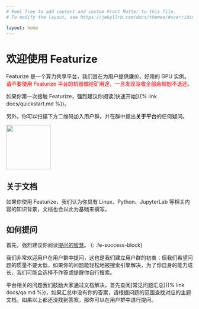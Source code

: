 ```yaml
---
# Feel free to add content and custom Front Matter to this file.
# To modify the layout, see https://jekyllrb.com/docs/themes/#overriding-theme-defaults

layout: home
---
```


# 欢迎使用 Featurize

Featurize 是一个算力共享平台，我们旨在为用户提供廉价、好用的 GPU 实例。<span style="color: red">请不要使用 Featurize 平台的机器做挖矿用途，一旦发现没收全部余额恕不退还</span>。

如果你第一次接触 Featurize，强烈建议你阅读[快速开始]({% link docs/quickstart.md %})。

另外，你可以扫描下方二维码加入用户群，并在群中提出**关于平台**的任何疑问。

<img src="https://featurize-public.oss-cn-beijing.aliyuncs.com/wechat-group.png" width="120" height="120" />

## 关于文档

如果你使用 Featurize，我们认为你具有 Linux、Python、JupyterLab 等相关内容的知识背景，文档也会以此为基础来撰写。

## 如何提问

首先，强烈建议你阅读[提问的智慧](https://github.com/ryanhanwu/How-To-Ask-Questions-The-Smart-Way/blob/master/README-zh_CN.md)。
{: .fe-success-block}

我们非常欢迎用户在用户群中提问，这也是我们建立用户群的初衷；但我们希望问题的质量不要太低，如果你的问题能轻松地被搜索引擎解决，为了你自身的能力成长，我们可能会选择不作答或提醒你自行搜索。

平台相关的问题我们鼓励大家通过文档解决，首先查阅[常见问题汇总]({% link docs/qa.md %})，如果汇总中没有你的答案，请根据问题的范围查找对应的主题文档，如果以上都还没找到答案，那你可以在用户群中进行提问。
